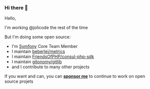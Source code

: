 ### Hi there 👋

Hello,

I'm working @jolicode the rest of the time

But I'm doing some open source:

* I'm [Symfony](https://github.com/symfony/symfony) Core Team Member 
* I maintain [beberlei/metrics](https://github.com/beberlei/metrics)
* I maintain [FriendsOfPHP/consul-php-sdk](https://github.com/FriendsOfPHP/consul-php-sdk)
* I maintain [gitonomy/gitlib](https://github.com/gitonomy/gitlib)
* and I contribute to many other projects

If you want and can, you can [**sponsor me**](https://github.com/sponsors/lyrixx) to continue to work
on open source projets
